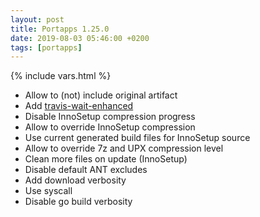 ```yaml
---
layout: post
title: Portapps 1.25.0
date: 2019-08-03 05:46:00 +0200
tags: [portapps]
---
```

{% include vars.html %}

* Allow to (not) include original artifact
* Add [travis-wait-enhanced](https://github.com/crazy-max/travis-wait-enhanced)
* Disable InnoSetup compression progress
* Allow to override InnoSetup compression
* Use current generated build files for InnoSetup source
* Allow to override 7z and UPX compression level
* Clean more files on update (InnoSetup)
* Disable default ANT excludes
* Add download verbosity
* Use syscall
* Disable go build verbosity